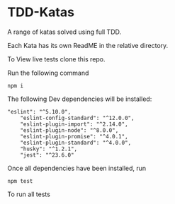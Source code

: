 # TDD-Katas

A range of katas solved using full TDD. 

Each Kata has its own ReadME in the relative directory.

To View live tests clone this repo.

Run the following command 
```
npm i
```
The following Dev dependencies will be installed:
```
"eslint": "^5.10.0",
    "eslint-config-standard": "^12.0.0",
    "eslint-plugin-import": "^2.14.0",
    "eslint-plugin-node": "^8.0.0",
    "eslint-plugin-promise": "^4.0.1",
    "eslint-plugin-standard": "^4.0.0",
    "husky": "^1.2.1",
    "jest": "^23.6.0"
```  

Once all dependencies have been installed, run 
```
npm test
```
To run all tests
  

